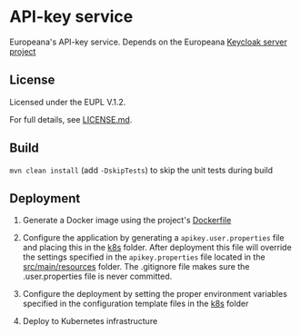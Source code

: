 # API-key service

Europeana's API-key service. 
Depends on the Europeana [Keycloak server project](https://github.com/europeana/keycloak-server/)

## License

Licensed under the EUPL V.1.2.

For full details, see [LICENSE.md](LICENSE.md).

## Build
``mvn clean install`` (add ``-DskipTests``) to skip the unit tests during build

## Deployment
1. Generate a Docker image using the project's [Dockerfile](Dockerfile)

2. Configure the application by generating a `apikey.user.properties` file and placing this in the 
[k8s](k8s) folder. After deployment this file will override the settings specified in the `apikey.properties` file
located in the [src/main/resources](src/main/resources) folder. The .gitignore file makes sure the .user.properties file
is never committed.

3. Configure the deployment by setting the proper environment variables specified in the configuration template files
in the [k8s](k8s) folder

4. Deploy to Kubernetes infrastructure
